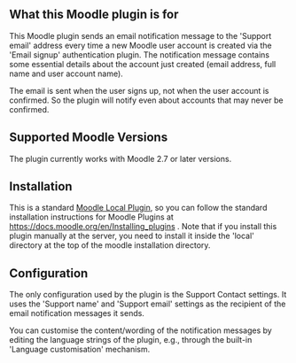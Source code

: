 ## What this Moodle plugin is for ##

This Moodle plugin sends an email notification message to the 'Support
email' address every time a new Moodle user account is created via the
'Email signup' authentication plugin. The notification message
contains some essential details about the account just created (email
address, full name and user account name).

The email is sent when the user signs up, not when the user account is
confirmed. So the plugin will notify even about accounts that may
never be confirmed.

## Supported Moodle Versions ##

The plugin currently works with Moodle 2.7 or later versions.

## Installation ##

This is a standard [Moodle Local Plugin](https://docs.moodle.org/dev/Local_plugins),
so you can follow the standard installation instructions for Moodle
Plugins at https://docs.moodle.org/en/Installing_plugins . Note that
if you install this plugin manually at the server, you need to install
it inside the 'local' directory at the top of the moodle installation
directory.

## Configuration ##

The only configuration used by the plugin is the Support Contact
settings. It uses the 'Support name' and 'Support email' settings as
the recipient of the email notification messages it sends.

You can customise the content/wording of the notification messages by
editing the language strings of the plugin, e.g., through the built-in
'Language customisation' mechanism.
